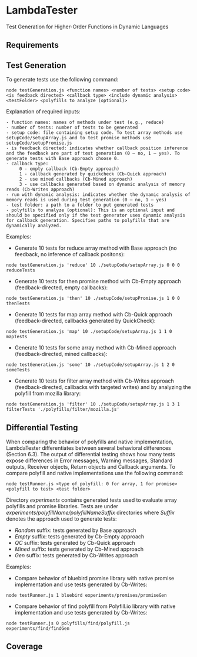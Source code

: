 # LambdaTester
Test Generation for Higher-Order Functions in Dynamic Languages

## Requirements

## Test Generation
To generate tests use the following command:

`node testGeneration.js <function names> <number of tests> <setup code> <is feedback directed> <callback type> <include dynamic analysis> <testFolder> <polyfills to analyze (optional)>`


Explanation of required inputs:


    - function names: names of methods under test (e.g., reduce)
    - number of tests: number of tests to be generated
    - setup code: file containing setup code. To test array methods use setupCode/setupArray.js and to test promise methods use setupCode/setupPromise.js 
    - is feedback directed: indicates whether callback position inference and the feedback are part of test generation (0 – no, 1 – yes). To generate tests with Base approach choose 0.
    - callback type: 
         0 - empty callback (Cb-Empty approach)
         1 - callback generated by quickcheck (Cb-Quick approach) 
         2 - use mined callbacks (Cb-Mined approach)
         3 - use callbacks generated based on dynamic analysis of memory reads (Cb-Writes approach)
    - run with dynamic analysis: indicates whether the dynamic analysis of memory reads is used during test generation (0 – no, 1 – yes)
    - test folder: a path to a folder to put generated tests
    - polyfills to analyze (optional): This is an optional input and should be specified only if the test generator uses dynamic analysis for callback generation. Specifies paths to polyfills that are dynamically analyzed.

Examples:

- Generate 10 tests for reduce array method with Base approach (no feedback, no inference of callback positons):

`node testGeneration.js 'reduce' 10 ./setupCode/setupArray.js 0 0 0 reduceTests`

- Generate 10 tests for then promise method with Cb-Empty approach (feedback-directed, empty callbacks):

`node testGeneration.js 'then' 10 ./setupCode/setupPromise.js 1 0 0 thenTests`

- Generate 10 tests for map array method with Cb-Quick approach (feedback-directed, callbacks generated by QuickCheck):

`node testGeneration.js 'map' 10 ./setupCode/setupArray.js 1 1 0 mapTests`

- Generate 10 tests for some array method with Cb-Mined approach (feedback-directed, mined callbacks):

`node testGeneration.js 'some' 10 ./setupCode/setupArray.js 1 2 0 someTests`

- Generate 10 tests for filter array method with Cb-Writes approach (feedback-directed, callbacks with targeted writes) and by analyzing the polyfill from mozilla library:

`node testGeneration.js 'filter' 10 ./setupCode/setupArray.js 1 3 1 filterTests './polyfills/filter/mozilla.js'`

## Differential Testing

When comparing the behavior of polyfills and native implementation, LambdaTester differentiates between several behavioral differences (Section 6.3). The output of differential testing shows how many tests expose differences in Error messages, Warning messages, Standard outputs, Receiver objects, Return objects and Callback arguments. To compare polyfill and native implementations use the following command:

`node testRunner.js <type of polyfill: 0 for array, 1 for promise> <polyfill to test> <test folder>`
 
Directory *experiments* contains generated tests used to evaluate array polyfills and promise libraries. Tests are under *experiments/polyfillName/polyfillNameSuffix* directories where *Suffix* denotes the approach used to generate tests:

- *Random* suffix: tests generated by Base approach
- *Empty* suffix: tests generated by Cb-Empty approach
- *QC* suffix: tests generated by Cb-Quick approach
- *Mined* suffix: tests generated by Cb-Mined approach
- *Gen* suffix: tests generated by Cb-Writes approach

Examples:

- Compare behavior of bluebird promise library with native promise implementation and use tests generated by Cb-Writes:

`node testRunner.js 1 bluebird experiments/promises/promiseGen`

- Compare behavior of find polyfill from Polyfill.io library with native implementation and use tests generated by Cb-Writes:

`node testRunner.js 0 polyfills/find/polyfill.js experiments/find/findGen`


## Coverage
